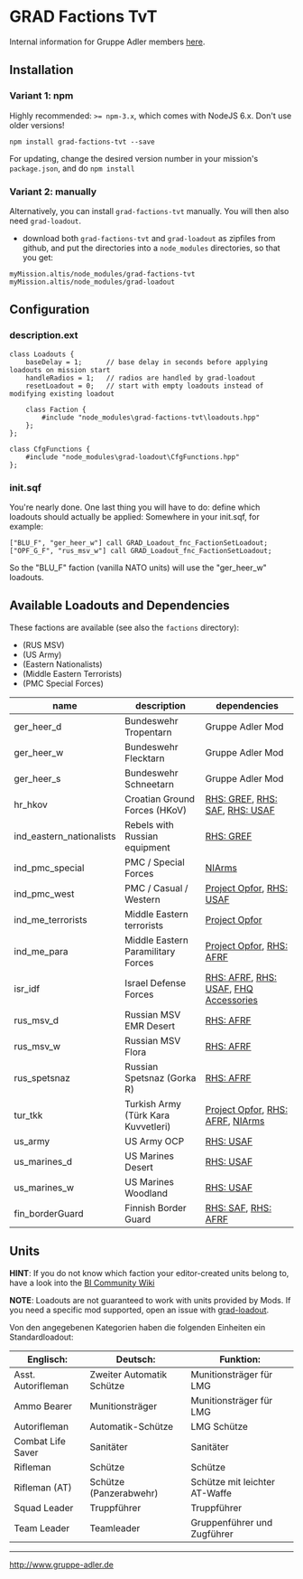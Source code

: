 # GRAD Factions TvT
Internal information for Gruppe Adler members [here](https://forum.gruppe-adler.de/topic/1557/grad-factions-tvt-loadout-sammlung).

## Installation

### Variant 1: npm

Highly recommended: `>= npm-3.x`, which comes with NodeJS 6.x. Don't use older versions!

`npm install grad-factions-tvt --save`

For updating, change the desired version number in your mission's `package.json`, and do `npm install`

### Variant 2: manually

Alternatively, you can install `grad-factions-tvt` manually. You will then also need `grad-loadout`.

* download both  `grad-factions-tvt` and `grad-loadout` as zipfiles from github, and put the directories into a `node_modules` directories, so that you get:

```
myMission.altis/node_modules/grad-factions-tvt
myMission.altis/node_modules/grad-loadout
```

## Configuration

### description.ext

```
class Loadouts {
    baseDelay = 1;      // base delay in seconds before applying loadouts on mission start
    handleRadios = 1;   // radios are handled by grad-loadout
    resetLoadout = 0;   // start with empty loadouts instead of modifying existing loadout

	class Faction {
        #include "node_modules\grad-factions-tvt\loadouts.hpp"
    };
};

class CfgFunctions {
    #include "node_modules\grad-loadout\CfgFunctions.hpp"
};
```

### init.sqf

You're nearly done. One last thing you will have to do: define which loadouts should actually be applied:
Somewhere in your init.sqf, for example:

```
["BLU_F", "ger_heer_w"] call GRAD_Loadout_fnc_FactionSetLoadout;
["OPF_G_F", "rus_msv_w"] call GRAD_Loadout_fnc_FactionSetLoadout;
```

So the "BLU_F" faction (vanilla NATO units) will use the "ger_heer_w" loadouts.

## Available Loadouts and Dependencies

These factions are available (see also the `factions` directory):

*  (RUS MSV)
*  (US Army)
*  (Eastern Nationalists)
*  (Middle Eastern Terrorists)
*  (PMC Special Forces)

| name                     | description                         | dependencies                                                                                                                                                                        |
|--------------------------|-------------------------------------|-------------------------------------------------------------------------------------------------------------------------------------------------------------------------------------|
| ger_heer_d               | Bundeswehr Tropentarn               | Gruppe Adler Mod                                                                                                                                                                    |
| ger_heer_w               | Bundeswehr Flecktarn                | Gruppe Adler Mod                                                                                                                                                                    |
| ger_heer_s               | Bundeswehr Schneetarn               | Gruppe Adler Mod                                                                                                                                                                    |
| hr_hkov  | Croatian Ground Forces (HKoV)  | [RHS: GREF](http://www.rhsmods.org/mod/3), [RHS: SAF](http://www.rhsmods.org/mod/4), [RHS: USAF](http://www.rhsmods.org/mod/2)  |
| ind_eastern_nationalists | Rebels with Russian equipment       | [RHS: GREF](http://www.rhsmods.org/mod/3)                                                                                                                                           |
| ind_pmc_special          | PMC / Special Forces                | [NIArms](https://steamcommunity.com/sharedfiles/filedetails/?id=1208517358)                                                                                                         |
| ind_pmc_west             | PMC / Casual / Western              | [Project Opfor](http://www.armaholic.com/page.php?id=31310), [RHS: USAF](http://www.rhsmods.org/mod/2)                                                                              |
| ind_me_terrorists        | Middle Eastern terrorists           | [Project Opfor](http://www.armaholic.com/page.php?id=31310)                                                                                                                         |
| ind_me_para   | Middle Eastern Paramilitary Forces  | [Project Opfor](http://www.armaholic.com/page.php?id=31310), [RHS: AFRF](http://www.rhsmods.org/mod/1)  |
| isr_idf                  | Israel Defense Forces               | [RHS: AFRF](http://www.rhsmods.org/mod/1), [RHS: USAF](http://www.rhsmods.org/mod/2), [FHQ Accessories](https://steamcommunity.com/sharedfiles/filedetails/?id=388697912)           |
| rus_msv_d                | Russian MSV EMR Desert              | [RHS: AFRF](http://www.rhsmods.org/mod/1)                                                                                                                                           |
| rus_msv_w                | Russian MSV Flora                   | [RHS: AFRF](http://www.rhsmods.org/mod/1)                                                                                                                                           |
| rus_spetsnaz             | Russian Spetsnaz (Gorka R)          | [RHS: AFRF](http://www.rhsmods.org/mod/1)                                                                                                                                           |
| tur_tkk                  | Turkish Army (Türk Kara Kuvvetleri) | [Project Opfor](http://www.armaholic.com/page.php?id=31310), [RHS: AFRF](http://www.rhsmods.org/mod/1), [NIArms](https://steamcommunity.com/sharedfiles/filedetails/?id=1208517358) |
| us_army                  | US Army OCP                         | [RHS: USAF](http://www.rhsmods.org/mod/2)                                                                                                                                           |
| us_marines_d             | US Marines Desert                   | [RHS: USAF](http://www.rhsmods.org/mod/2)                                                                                                                                           |
| us_marines_w             | US Marines Woodland                 | [RHS: USAF](http://www.rhsmods.org/mod/2)                                                                                                                                           |
| fin_borderGuard          | Finnish Border Guard                | [RHS: SAF](http://www.rhsmods.org/mod/4), [RHS: AFRF](http://www.rhsmods.org/mod/1)                                                                                                 |


## Units

**HINT**: If you do not know which faction your editor-created units belong to, have a look into the [BI Community Wiki](https://community.bistudio.com/wiki/Arma_3_CfgVehicles_WEST)

**NOTE**: Loadouts are not guaranteed to work with units provided by Mods. If you need a specific mod supported, open an issue with [grad-loadout](https://github.com/gruppe-adler/grad-loadout).

Von den angegebenen Kategorien haben die folgenden Einheiten ein Standardloadout:

Englisch:                     | Deutsch:                                 | Funktion:
------------------------------|------------------------------------------|----------------------------------------
Asst. Autorifleman            | Zweiter Automatik Schütze                | Munitionsträger für LMG
Ammo Bearer                   | Munitionsträger                          | Munitionsträger für LMG
Autorifleman                  | Automatik-Schütze                        | LMG Schütze
Combat Life Saver             | Sanitäter                                | Sanitäter
Rifleman                      | Schütze                                  | Schütze
Rifleman (AT)                 | Schütze (Panzerabwehr)                   | Schütze mit leichter AT-Waffe
Squad Leader                  | Truppführer                              | Truppführer
Team Leader                   | Teamleader                               | Gruppenführer und Zugführer

--------------------------------------------------------------------------------

http://www.gruppe-adler.de

